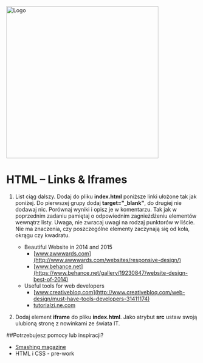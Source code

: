 <img alt="Logo" src="http://coderslab.pl/svg/logo-coderslab.svg" width="400">

# HTML &ndash; Links & Iframes

1. List ciąg dalszy. Dodaj do pliku **index.html** poniższe linki ułożone tak jak poniżej. Do pierwszej grupy dodaj **target="_blank"**, do drugiej nie dodawaj nic. Porównaj wyniki i opisz je w komentarzu. Tak jak w poprzednim zadaniu pamiętaj o odpowiednim zagnieżdżeniu elementów wewnątrz listy. Uwaga, nie zwracaj uwagi na rodzaj punktorów w liście. Nie ma znaczenia, czy poszczególne elementy zaczynają się od koła, okrągu czy kwadratu.
    * Beautiful Website in 2014 and 2015
      * [www.awwwards.com](http://www.awwwards.com/websites/responsive-design/)
      * [www.behance.net](https://www.behance.net/gallery/19230847/website-design-best-of-2014)
    * Useful tools for web developers
      * [www.creativebloq.com](http://www.creativebloq.com/web-design/must-have-tools-developers-31411174)
      * [tutorialzi.ne.com](http://tutorialzine.com/2014/09/50-awesome-tools-and-resources-for-web-developers/)

2. Dodaj element **iframe** do pliku **index.html**. Jako atrybut **src** ustaw swoją ulubioną stronę z nowinkami ze świata IT.

##Potrzebujesz pomocy lub inspiracji?
* [Smashing magazine](https://www.smashingmagazine.com/)
* HTML i CSS - pre-work
